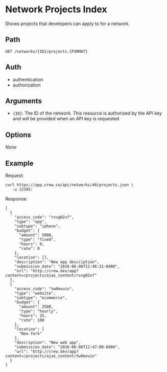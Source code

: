 # Network Projects Index

Shows projects that developers can apply to for a network.

## Path

`GET /networks/{ID}/projects.{FORMAT}`

## Auth

- authentication
- authorization

## Arguments

- `{ID}`: The ID of the network. This resource is authorized by the API key and will be provided when an API
key is requested

## Options

*None*

## Example

Request:
```
curl https://app.crew.co/api/networks/40/projects.json \
   -u 12345:
```

Response:
```
[
  {
    "access_code": "rvvg02vf",
    "type": "app",
    "subtype": "iphone",
    "budget": {
      "amount": 5000,
      "type": "fixed",
      "hours": 0,
      "rate": 0
    },
    "location": [],
    "description": "New app description",
    "submission_date": "2016-06-06T12:46:31-0400",
    "url": "http://crew.dev/app?content=/projects/ajax_content/rvvg02vf"
  },
  {
    "access_code": "tw0mxuix",
    "type": "website",
    "subtype": "ecommerce",
    "budget": {
      "amount": 2500,
      "type": "hourly",
      "hours": 25,
      "rate": 100
    },
    "location": [
      "New York"
    ],
    "description": "New web app",
    "submission_date": "2016-06-06T12:47:00-0400",
    "url": "http://crew.dev/app?content=/projects/ajax_content/tw0mxuix"
  }
]
```
